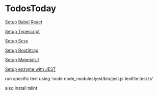 # TodosToday
[Setup Babel React](https://www.valentinog.com/blog/webpack-tutorial/#webpack_4_setting_up_webpack_4_with_React)

[Setup Typescript](https://www.typescriptlang.org/docs/handbook/react-&-webpack.html)

[Setup Scss](https://github.com/webpack-contrib/sass-loader)

[Setup BootStrap](https://stevenwestmoreland.com/2018/01/how-to-include-bootstrap-in-your-project-with-webpack.html)

[Setup MaterialUI](https://material-ui.com/getting-started/installation/)

[Setup enzyme with JEST](http://airbnb.io/enzyme/docs/installation/)

run specific test using 'node node_modules/jest/bin/jest.js testfile.test.ts'

also install tslint